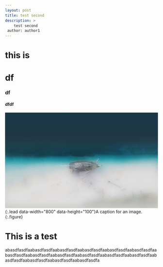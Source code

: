 ```yaml
---
layout: post
title: test second
description: >
  	test second
 author: author1
---
```


# this is

# df
### df
#### dfdf
![sidebar-bg](/assets/img/sidebar-bg.jpg){:.lead data-width="800" data-height="100"}A caption for an image.{:.figure}

# This is a test


abasdfasdfaabasdfasdfaabasdfasdfaabasdfasdfaabasdfasdfaabasdfasdfaabasdfasdfaabasdfasdfaabasdfasdfaabasdfasdfaabasdfasdfaabasdfasdfaabasdfasdfaabasdfasdfaabasdfasdfaabasdfasdfa





